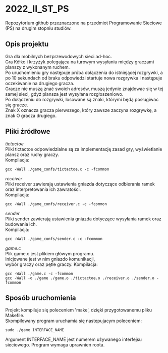 # 2022_II_ST_PS  
Repozytorium github przeznaczone na przedmiot Programowanie Sieciowe (PS) na drugim stopniu studiów.

## Opis projektu  
Gra dla mobilnych bezprzewodowych sieci ad-hoc.  
Gra Kółko i krzyżyk polegająca na turowym wysyłaniu między graczami planszy z wykonanym ruchem.  
Po uruchomieniu gry następuje próba dołączenia do istniejącej rozgrywki,
a po 10 sekundach od braku odpowiedzi startuje nowa rozgrywka i następuje oczekiwanie na drugiego gracza.  
Gracze nie muszą znać swoich adresów, muszą jedynie znajdowac się w tej samej sieci, gdyż plansza jest wysyłana rozgłoszeniowo.  
Po dołączeniu do rozgrywki, losowane są znaki, którymi będą posługiwac się gracze.  
Znak X oznacza gracza pierwszego, który zawsze zaczyna rozgrywkę, a znak O gracza drugiego.  

## Pliki źródłowe  

*tictactoe*  
Pliki tictactoe odpowiedzialne są za implementację zasad gry, wyświetlanie plansz oraz ruchy graczy.  
Kompilacja:  
```
gcc -Wall ./game_confs/tictactoe.c -c -fcommon  
```  

*receiver*  
Pliki receiver zawierają ustawienia gniazda dotyczące odbierania ramek oraz interpretowania ich zawratości.  
Kompilacja:  
``` 
gcc -Wall ./game_confs/receiver.c -c -fcommon  
```  

*sender*  
Pliki sender zawierają ustawienia gniazda dotyczące wysyłania ramek oraz budowania ich.  
Kompilacja:  
```
gcc -Wall ./game_confs/sender.c -c -fcommon  
```  

*game.c*  
Plik game.c jest plikiem główym programu.  
Inicjowane jest w nim gniazdo komunikacji,  
wybór graczy oraz pętle graczy.
Kompilacja:  
```
gcc -Wall ./game.c -c -fcommon  
gcc -Wall -o ./game ./game.o ./tictactoe.o ./receiver.o ./sender.o -fcommon  
```  

## Sposób uruchomienia
Projekt kompiluje się poleceniem 'make', dzięki przygotowanemu pliku Makefile.  
Skompilowany program uruchamia się nastepujacym poleceniem:  
```
sudo ./game INTERFACE_NAME  
```
Argument INTERFACE_NAME jest numerem używanego interfejsu sieciowego.
Program wymaga uprawnień roota.

